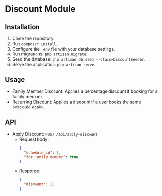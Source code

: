 # Discount Module

## Installation

1. Clone the repository.
2. Run `composer install`.
3. Configure the `.env` file with your database settings.
4. Run migrations: `php artisan migrate`.
5. Seed the database: `php artisan db:seed --class=DiscountSeeder`.
6. Serve the application: `php artisan serve`.

## Usage

- Family Member Discount: Applies a percentage discount if booking for a family member.
- Recurring Discount: Applies a discount if a user books the same schedule again.

## API

- Apply Discount: `POST /api/apply-discount`
  - Request body:
    ```json
    {
      "schedule_id": 1,
      "for_family_member": true
    }
    ```
  - Response:
    ```json
    {
      "discount": 20
    }
    ```

